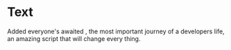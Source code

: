 # Text
Added everyone's awaited , the most important journey of a developers life, an amazing script that will change every thing.